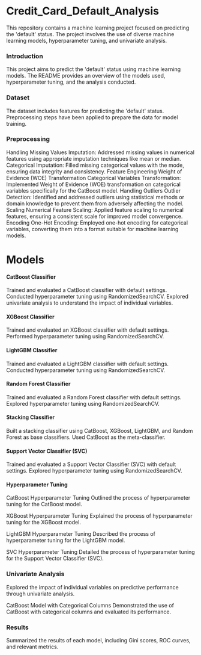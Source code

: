 # Credit_Card_Default_Analysis
This repository contains a machine learning project focused on predicting the 'default' status. The project involves the use of diverse machine learning models, hyperparameter tuning, and univariate analysis.
### Introduction
This project aims to predict the 'default' status using machine learning models. The README provides an overview of the models used, hyperparameter tuning, and the analysis conducted.
### Dataset
The dataset includes features for predicting the 'default' status. Preprocessing steps have been applied to prepare the data for model training.
### Preprocessing
Handling Missing Values
Imputation: Addressed missing values in numerical features using appropriate imputation techniques like mean or median.
Categorical Imputation: Filled missing categorical values with the mode, ensuring data integrity and consistency.
Feature Engineering
Weight of Evidence (WOE) Transformation
Categorical Variables Transformation: Implemented Weight of Evidence (WOE) transformation on categorical variables specifically for the CatBoost model.
Handling Outliers
Outlier Detection: Identified and addressed outliers using statistical methods or domain knowledge to prevent them from adversely affecting the model.
Scaling
Numerical Feature Scaling: Applied feature scaling to numerical features, ensuring a consistent scale for improved model convergence.
Encoding
One-Hot Encoding: Employed one-hot encoding for categorical variables, converting them into a format suitable for machine learning models.
# Models
#### CatBoost Classifier
Trained and evaluated a CatBoost classifier with default settings.
Conducted hyperparameter tuning using RandomizedSearchCV.
Explored univariate analysis to understand the impact of individual variables.
#### XGBoost Classifier
Trained and evaluated an XGBoost classifier with default settings.
Performed hyperparameter tuning using RandomizedSearchCV.
#### LightGBM Classifier
Trained and evaluated a LightGBM classifier with default settings.
Conducted hyperparameter tuning using RandomizedSearchCV.
#### Random Forest Classifier
Trained and evaluated a Random Forest classifier with default settings.
Explored hyperparameter tuning using RandomizedSearchCV.
#### Stacking Classifier
Built a stacking classifier using CatBoost, XGBoost, LightGBM, and Random Forest as base classifiers.
Used CatBoost as the meta-classifier.
#### Support Vector Classifier (SVC)
Trained and evaluated a Support Vector Classifier (SVC) with default settings.
Explored hyperparameter tuning using RandomizedSearchCV.
#### Hyperparameter Tuning
CatBoost Hyperparameter Tuning
Outlined the process of hyperparameter tuning for the CatBoost model.

XGBoost Hyperparameter Tuning
Explained the process of hyperparameter tuning for the XGBoost model.

LightGBM Hyperparameter Tuning
Described the process of hyperparameter tuning for the LightGBM model.

SVC Hyperparameter Tuning
Detailed the process of hyperparameter tuning for the Support Vector Classifier (SVC).

### Univariate Analysis
Explored the impact of individual variables on predictive performance through univariate analysis.

CatBoost Model with Categorical Columns
Demonstrated the use of CatBoost with categorical columns and evaluated its performance.

### Results
Summarized the results of each model, including Gini scores, ROC curves, and relevant metrics.


